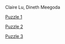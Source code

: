 Claire Lu, Dineth Meegoda

[Puzzle 1](https://www.shadertoy.com/view/mtBBWd#)

[Puzzle 2](https://www.shadertoy.com/view/ct2fWt)

[Puzzle 3](https://www.shadertoy.com/view/Dl2fDt)
